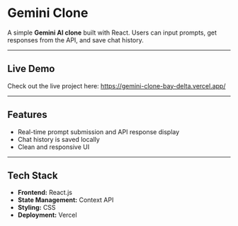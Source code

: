 
# Gemini Clone

A simple **Gemini AI clone** built with React. Users can input prompts, get responses from the API, and save chat history.  

---

## Live Demo

Check out the live project here: https://gemini-clone-bay-delta.vercel.app/

---

## Features

- Real-time prompt submission and API response display  
- Chat history is saved locally  
- Clean and responsive UI  

---

## Tech Stack

- **Frontend:** React.js  
- **State Management:** Context API  
- **Styling:** CSS  
- **Deployment:** Vercel  


